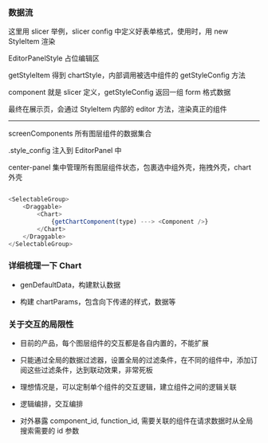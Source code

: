 ### 数据流

这里用 slicer 举例，slicer config 中定义好表单格式，使用时，用 new StyleItem 渲染

EditorPanelStyle 占位编辑区

getStyleItem 得到 chartStyle，内部调用被选中组件的 getStyleConfig 方法

component 就是 slicer 定义，getStyleConfig 返回一组 form 格式数据

最终在展示页，会通过 StyleItem 内部的 editor 方法，渲染真正的组件

---

screenComponents 所有图层组件的数据集合

.style_config 注入到 EditorPanel 中

center-panel 集中管理所有图层组件状态，包裹选中组外壳，拖拽外壳，chart 外壳

```js

<SelectableGroup>
    <Draggable>
        <Chart>
            {getChartComponent(type) ---> <Component />}
        </Chart>
    </Draggable>
</SelectableGroup>
```

### 详细梳理一下 Chart

- genDefaultData，构建默认数据

- 构建 chartParams，包含向下传递的样式，数据等

### 关于交互的局限性

- 目前的产品，每个图层组件的交互都是各自内置的，不能扩展

- 只能通过全局的数据过滤器，设置全局的过滤条件，在不同的组件中，添加订阅这些过滤条件，达到联动效果，非常死板

- 理想情况是，可以定制单个组件的交互逻辑，建立组件之间的逻辑关联

- 逻辑编排，交互编排

- 对外暴露 component_id, function_id, 需要关联的组件在请求数据时从全局搜索需要的 id 参数
